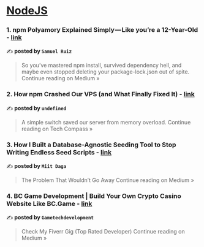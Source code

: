 
<h1><a href=https://medium.com/tag/nodejs/recommended target="_blank" rel="noopener noreferrer">NodeJS</a></h1>
<h3>1. npm Polyamory Explained Simply — Like you’re a 12-Year-Old - <a href="https://medium.com/@samueldeveloper/npm-polyamory-explained-simply-like-youre-a-12-year-old-bb6703dfdbc3?source=rss------nodejs-5" target="_blank" rel="noopener noreferrer">link</a></h3>

✍️ **posted by `Samuel Ruiz`**

<blockquote>So you’ve mastered npm install, survived dependency hell, and maybe even stopped deleting your package-lock.json out of spite.
Continue reading on Medium »</blockquote>

<h3>2. How npm Crashed Our VPS (and What Finally Fixed It) - <a href="https://medium.com/techcompass/how-npm-crashed-our-vps-and-what-finally-fixed-it-c9005d06d7cf?source=rss------nodejs-5" target="_blank" rel="noopener noreferrer">link</a></h3>

✍️ **posted by `undefined`**

<blockquote>A simple switch saved our server from memory overload.
Continue reading on Tech Compass »</blockquote>

<h3>3. How I Built a Database-Agnostic Seeding Tool to Stop Writing Endless Seed Scripts - <a href="https://medium.com/@miitcodes27/how-i-built-a-database-agnostic-seeding-tool-to-stop-writing-endless-seed-scripts-b1deb76dd63b?source=rss------nodejs-5" target="_blank" rel="noopener noreferrer">link</a></h3>

✍️ **posted by `Miit Daga`**

<blockquote>The Problem That Wouldn’t Go Away
Continue reading on Medium »</blockquote>

<h3>4. BC Game Development | Build Your Own Crypto Casino Website Like BC.Game - <a href="https://medium.com/@gametechdevelopment2/bc-game-development-build-your-own-crypto-casino-website-like-bc-game-d9a2d900912d?source=rss------nodejs-5" target="_blank" rel="noopener noreferrer">link</a></h3>

✍️ **posted by `Gametechdevelopment`**

<blockquote>Check My Fiverr Gig (Top Rated Developer)
Continue reading on Medium »</blockquote>


